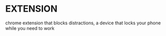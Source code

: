 # EXTENSION
chrome extension that blocks distractions, a device that locks your phone while you need to work
